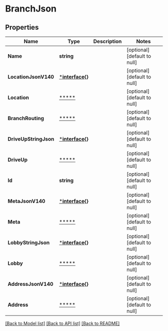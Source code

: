 # BranchJson

## Properties
Name | Type | Description | Notes
------------ | ------------- | ------------- | -------------
**Name** | **string** |  | [optional] [default to null]
**LocationJsonV140** | [***interface{}**](interface{}.md) |  | [optional] [default to null]
**Location** | [*****](.md) |  | [optional] [default to null]
**BranchRouting** | [*****](.md) |  | [optional] [default to null]
**DriveUpStringJson** | [***interface{}**](interface{}.md) |  | [optional] [default to null]
**DriveUp** | [*****](.md) |  | [optional] [default to null]
**Id** | **string** |  | [optional] [default to null]
**MetaJsonV140** | [***interface{}**](interface{}.md) |  | [optional] [default to null]
**Meta** | [*****](.md) |  | [optional] [default to null]
**LobbyStringJson** | [***interface{}**](interface{}.md) |  | [optional] [default to null]
**Lobby** | [*****](.md) |  | [optional] [default to null]
**AddressJsonV140** | [***interface{}**](interface{}.md) |  | [optional] [default to null]
**Address** | [*****](.md) |  | [optional] [default to null]

[[Back to Model list]](../README.md#documentation-for-models) [[Back to API list]](../README.md#documentation-for-api-endpoints) [[Back to README]](../README.md)

